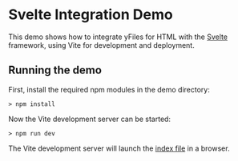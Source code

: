 <!--
 //////////////////////////////////////////////////////////////////////////////
 // @license
 // This file is part of yFiles for HTML 2.5.0.3.
 // Use is subject to license terms.
 //
 // Copyright (c) 2000-2023 by yWorks GmbH, Vor dem Kreuzberg 28,
 // 72070 Tuebingen, Germany. All rights reserved.
 //
 //////////////////////////////////////////////////////////////////////////////
-->
# Svelte Integration Demo

This demo shows how to integrate yFiles for HTML with the [Svelte](https://svelte.dev/) framework, using Vite for development and deployment.

## Running the demo

First, install the required npm modules in the demo directory:

`> npm install`

Now the Vite development server can be started:

`> npm run dev`

The Vite development server will launch the [index file](http://localhost:3000) in a browser.
